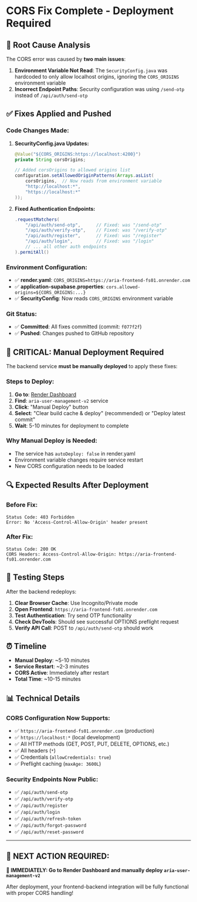 # CORS Fix Complete - Deployment Required

## 🔴 **Root Cause Analysis**

The CORS error was caused by **two main issues**:

1. **Environment Variable Not Read**: The `SecurityConfig.java` was hardcoded to only allow localhost origins, ignoring the `CORS_ORIGINS` environment variable
2. **Incorrect Endpoint Paths**: Security configuration was using `/send-otp` instead of `/api/auth/send-otp`

## ✅ **Fixes Applied and Pushed**

### **Code Changes Made:**

1. **SecurityConfig.java Updates:**
   ```java
   @Value("${CORS_ORIGINS:https://localhost:4200}")
   private String corsOrigins;
   
   // Added corsOrigins to allowed origins list
   configuration.setAllowedOriginPatterns(Arrays.asList(
       corsOrigins,  // Now reads from environment variable
       "http://localhost:*", 
       "https://localhost:*"
   ));
   ```

2. **Fixed Authentication Endpoints:**
   ```java
   .requestMatchers(
       "/api/auth/send-otp",      // Fixed: was "/send-otp"
       "/api/auth/verify-otp",    // Fixed: was "/verify-otp"  
       "/api/auth/register",      // Fixed: was "/register"
       "/api/auth/login",         // Fixed: was "/login"
       // ... all other auth endpoints
   ).permitAll()
   ```

### **Environment Configuration:**
- ✅ **render.yaml**: `CORS_ORIGINS=https://aria-frontend-fs01.onrender.com`
- ✅ **application-supabase.properties**: `cors.allowed-origins=${CORS_ORIGINS:...}`
- ✅ **SecurityConfig**: Now reads `CORS_ORIGINS` environment variable

### **Git Status:**
- ✅ **Committed**: All fixes committed (commit: `f077f2f`)
- ✅ **Pushed**: Changes pushed to GitHub repository

## 🚨 **CRITICAL: Manual Deployment Required**

The backend service **must be manually deployed** to apply these fixes:

### **Steps to Deploy:**
1. **Go to**: [Render Dashboard](https://dashboard.render.com)
2. **Find**: `aria-user-management-v2` service
3. **Click**: "Manual Deploy" button
4. **Select**: "Clear build cache & deploy" (recommended) or "Deploy latest commit"
5. **Wait**: 5-10 minutes for deployment to complete

### **Why Manual Deploy is Needed:**
- The service has `autoDeploy: false` in render.yaml
- Environment variable changes require service restart
- New CORS configuration needs to be loaded

## 🔍 **Expected Results After Deployment**

### **Before Fix:**
```
Status Code: 403 Forbidden
Error: No 'Access-Control-Allow-Origin' header present
```

### **After Fix:**
```
Status Code: 200 OK
CORS Headers: Access-Control-Allow-Origin: https://aria-frontend-fs01.onrender.com
```

## 🧪 **Testing Steps**

After the backend redeploys:

1. **Clear Browser Cache**: Use Incognito/Private mode
2. **Open Frontend**: `https://aria-frontend-fs01.onrender.com`
3. **Test Authentication**: Try send OTP functionality
4. **Check DevTools**: Should see successful OPTIONS preflight request
5. **Verify API Call**: POST to `/api/auth/send-otp` should work

## ⏰ **Timeline**

- **Manual Deploy**: ~5-10 minutes
- **Service Restart**: ~2-3 minutes  
- **CORS Active**: Immediately after restart
- **Total Time**: ~10-15 minutes

## 📊 **Technical Details**

### **CORS Configuration Now Supports:**
- ✅ `https://aria-frontend-fs01.onrender.com` (production)
- ✅ `https://localhost:*` (local development)
- ✅ All HTTP methods (GET, POST, PUT, DELETE, OPTIONS, etc.)
- ✅ All headers (`*`)
- ✅ Credentials (`allowCredentials: true`)
- ✅ Preflight caching (`maxAge: 3600L`)

### **Security Endpoints Now Public:**
- ✅ `/api/auth/send-otp`
- ✅ `/api/auth/verify-otp` 
- ✅ `/api/auth/register`
- ✅ `/api/auth/login`
- ✅ `/api/auth/refresh-token`
- ✅ `/api/auth/forgot-password`
- ✅ `/api/auth/reset-password`

---

## 🎯 **NEXT ACTION REQUIRED:**

**🚨 IMMEDIATELY: Go to Render Dashboard and manually deploy `aria-user-management-v2`**

After deployment, your frontend-backend integration will be fully functional with proper CORS handling!

